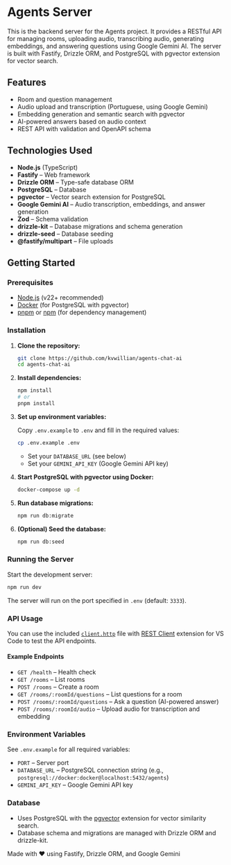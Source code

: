 # Agents Server

This is the backend server for the Agents project. It provides a RESTful API for managing rooms, uploading audio, transcribing audio, generating embeddings, and answering questions using Google Gemini AI. The server is built with Fastify, Drizzle ORM, and PostgreSQL with pgvector extension for vector search.

## Features

- Room and question management
- Audio upload and transcription (Portuguese, using Google Gemini)
- Embedding generation and semantic search with pgvector
- AI-powered answers based on audio context
- REST API with validation and OpenAPI schema

## Technologies Used

- **Node.js** (TypeScript)
- **Fastify** – Web framework
- **Drizzle ORM** – Type-safe database ORM
- **PostgreSQL** – Database
- **pgvector** – Vector search extension for PostgreSQL
- **Google Gemini AI** – Audio transcription, embeddings, and answer generation
- **Zod** – Schema validation
- **drizzle-kit** – Database migrations and schema generation
- **drizzle-seed** – Database seeding
- **@fastify/multipart** – File uploads

## Getting Started

### Prerequisites

- [Node.js](https://nodejs.org/) (v22+ recommended)
- [Docker](https://www.docker.com/) (for PostgreSQL with pgvector)
- [pnpm](https://pnpm.io/) or [npm](https://www.npmjs.com/) (for dependency management)

### Installation

1. **Clone the repository:**

   ```sh
   git clone https://github.com/kvwillian/agents-chat-ai
   cd agents-chat-ai
   ```

2. **Install dependencies:**

   ```sh
   npm install
   # or
   pnpm install
   ```

3. **Set up environment variables:**

   Copy `.env.example` to `.env` and fill in the required values:

   ```sh
   cp .env.example .env
   ```

   - Set your `DATABASE_URL` (see below)
   - Set your `GEMINI_API_KEY` (Google Gemini API key)

4. **Start PostgreSQL with pgvector using Docker:**

   ```sh
   docker-compose up -d
   ```

5. **Run database migrations:**

   ```sh
   npm run db:migrate
   ```

6. **(Optional) Seed the database:**

   ```sh
   npm run db:seed
   ```

### Running the Server

Start the development server:

```sh
npm run dev
```

The server will run on the port specified in `.env` (default: `3333`).

### API Usage

You can use the included [`client.http`](client.http) file with [REST Client](https://marketplace.visualstudio.com/items?itemName=humao.rest-client) extension for VS Code to test the API endpoints.

#### Example Endpoints

- `GET /health` – Health check
- `GET /rooms` – List rooms
- `POST /rooms` – Create a room
- `GET /rooms/:roomId/questions` – List questions for a room
- `POST /rooms/:roomId/questions` – Ask a question (AI-powered answer)
- `POST /rooms/:roomId/audio` – Upload audio for transcription and embedding

### Environment Variables

See `.env.example` for all required variables:

- `PORT` – Server port
- `DATABASE_URL` – PostgreSQL connection string (e.g., `postgresql://docker:docker@localhost:5432/agents`)
- `GEMINI_API_KEY` – Google Gemini API key

### Database

- Uses PostgreSQL with the [pgvector](https://github.com/pgvector/pgvector) extension for vector similarity search.
- Database schema and migrations are managed with Drizzle ORM and drizzle-kit. 

Made with ❤️ using Fastify, Drizzle ORM, and Google Gemini